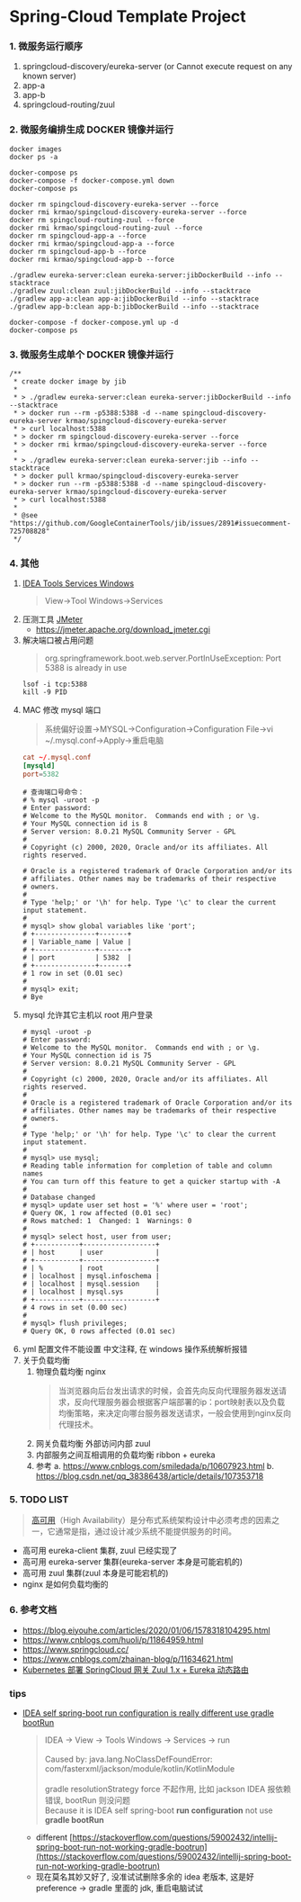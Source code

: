 # Spring-Cloud Template Project

### 1. 微服务运行顺序

1. springcloud-discovery/eureka-server (or Cannot execute request on any known server)
2. app-a
3. app-b
4. springcloud-routing/zuul

### 2. 微服务编排生成 DOCKER 镜像并运行

```shell script
docker images
docker ps -a

docker-compose ps
docker-compose -f docker-compose.yml down
docker-compose ps

docker rm spingcloud-discovery-eureka-server --force
docker rmi krmao/spingcloud-discovery-eureka-server --force
docker rm spingcloud-routing-zuul --force
docker rmi krmao/spingcloud-routing-zuul --force
docker rm spingcloud-app-a --force
docker rmi krmao/spingcloud-app-a --force
docker rm spingcloud-app-b --force
docker rmi krmao/spingcloud-app-b --force

./gradlew eureka-server:clean eureka-server:jibDockerBuild --info --stacktrace
./gradlew zuul:clean zuul:jibDockerBuild --info --stacktrace
./gradlew app-a:clean app-a:jibDockerBuild --info --stacktrace
./gradlew app-b:clean app-b:jibDockerBuild --info --stacktrace

docker-compose -f docker-compose.yml up -d
docker-compose ps
```

### 3. 微服务生成单个 DOCKER 镜像并运行

```shell script
/**
 * create docker image by jib
 *
 * > ./gradlew eureka-server:clean eureka-server:jibDockerBuild --info --stacktrace
 * > docker run --rm -p5388:5388 -d --name spingcloud-discovery-eureka-server krmao/spingcloud-discovery-eureka-server
 * > curl localhost:5388
 * > docker rm spingcloud-discovery-eureka-server --force
 * > docker rmi krmao/spingcloud-discovery-eureka-server --force
 *
 * > ./gradlew eureka-server:clean eureka-server:jib --info --stacktrace
 * > docker pull krmao/spingcloud-discovery-eureka-server
 * > docker run --rm -p5388:5388 -d --name spingcloud-discovery-eureka-server krmao/spingcloud-discovery-eureka-server
 * > curl localhost:5388
 *
 * @see "https://github.com/GoogleContainerTools/jib/issues/2891#issuecomment-725708828"
 */
```

### 4. 其他

1. [IDEA Tools Services Windows](https://www.cnblogs.com/javalbb/p/12922238.html)
   > View->Tool Windows->Services
2. 压测工具 [JMeter](https://jmeter.apache.org/download_jmeter.cgi)
    * https://jmeter.apache.org/download_jmeter.cgi
3. 解决端口被占用问题
   > org.springframework.boot.web.server.PortInUseException: Port 5388 is already in use
    ```shell script
    lsof -i tcp:5388
    kill -9 PID
    ```
4. MAC 修改 mysql 端口
   > 系统偏好设置->MYSQL->Configuration->Configuration File->vi ~/.mysql.conf->Apply->重启电脑
    ```.mysql.conf
    cat ~/.mysql.conf
    [mysqld]
    port=5382
    ```
    ```shell script
    # 查询端口号命令：
    # % mysql -uroot -p
    # Enter password:
    # Welcome to the MySQL monitor.  Commands end with ; or \g.
    # Your MySQL connection id is 8
    # Server version: 8.0.21 MySQL Community Server - GPL
    #
    # Copyright (c) 2000, 2020, Oracle and/or its affiliates. All rights reserved.

    # Oracle is a registered trademark of Oracle Corporation and/or its
    # affiliates. Other names may be trademarks of their respective
    # owners.
    #
    # Type 'help;' or '\h' for help. Type '\c' to clear the current input statement.
    #
    # mysql> show global variables like 'port';
    # +---------------+-------+
    # | Variable_name | Value |
    # +---------------+-------+
    # | port          | 5382  |
    # +---------------+-------+
    # 1 row in set (0.01 sec)
    #
    # mysql> exit;
    # Bye
    ```
5. mysql 允许其它主机以 root 用户登录
    ```shell script
    # mysql -uroot -p
    # Enter password:
    # Welcome to the MySQL monitor.  Commands end with ; or \g.
    # Your MySQL connection id is 75
    # Server version: 8.0.21 MySQL Community Server - GPL
    #
    # Copyright (c) 2000, 2020, Oracle and/or its affiliates. All rights reserved.
    #
    # Oracle is a registered trademark of Oracle Corporation and/or its
    # affiliates. Other names may be trademarks of their respective
    # owners.
    #
    # Type 'help;' or '\h' for help. Type '\c' to clear the current input statement.
    #
    # mysql> use mysql;
    # Reading table information for completion of table and column names
    # You can turn off this feature to get a quicker startup with -A
    #
    # Database changed
    # mysql> update user set host = '%' where user = 'root';
    # Query OK, 1 row affected (0.01 sec)
    # Rows matched: 1  Changed: 1  Warnings: 0
    #
    # mysql> select host, user from user;
    # +-----------+------------------+
    # | host      | user             |
    # +-----------+------------------+
    # | %         | root             |
    # | localhost | mysql.infoschema |
    # | localhost | mysql.session    |
    # | localhost | mysql.sys        |
    # +-----------+------------------+
    # 4 rows in set (0.00 sec)
    #
    # mysql> flush privileges;
    # Query OK, 0 rows affected (0.01 sec)
    ```
6. yml 配置文件不能设置 中文注释, 在 windows 操作系统解析报错
7. 关于负载均衡
    1. 物理负载均衡 nginx
       > 当浏览器向后台发出请求的时候，会首先向反向代理服务器发送请求，反向代理服务器会根据客户端部署的ip：port映射表以及负载均衡策略，来决定向哪台服务器发送请求，一般会使用到nginx反向代理技术。
    2. 网关负载均衡 外部访问内部 zuul
    3. 内部服务之间互相调用的负载均衡 ribbon + eureka
    5. 参考 a. https://www.cnblogs.com/smiledada/p/10607923.html
       b. https://blog.csdn.net/qq_38386438/article/details/107353718

### 5. TODO LIST

> [高可用](https://zhuanlan.zhihu.com/p/43723276)（High Availability）是分布式系统架构设计中必须考虑的因素之一，它通常是指，通过设计减少系统不能提供服务的时间。

* 高可用 eureka-client 集群, zuul 已经实现了
* 高可用 eureka-server 集群(eureka-server 本身是可能宕机的)
* 高可用 zuul 集群(zuul 本身是可能宕机的)
* nginx 是如何负载均衡的

### 6. 参考文档

* https://blog.eiyouhe.com/articles/2020/01/06/1578318104295.html
* https://www.cnblogs.com/huoli/p/11864959.html
* https://www.springcloud.cc/
* https://www.cnblogs.com/zhainan-blog/p/11634621.html
* [Kubernetes 部署 SpringCloud 网关 Zuul 1.x + Eureka 动态路由](http://www.mydlq.club/article/44/)

### tips

* [IDEA self spring-boot run configuration is really different use gradle bootRun](https://github.com/spring-cloud/spring-cloud-config/issues/1905#issuecomment-859285955)
  > IDEA -> View -> Tools Windows -> Services -> run
  > <br/>
  > <br/>
  > Caused by: java.lang.NoClassDefFoundError: com/fasterxml/jackson/module/kotlin/KotlinModule<br/><br/>gradle resolutionStrategy force 不起作用, 比如 jackson IDEA 报依赖错误, bootRun 则没问题
  > <br/>
  > Because it is IDEA self spring-boot **run configuration** not use **gradle bootRun**
    * different [https://stackoverflow.com/questions/59002432/intellij-spring-boot-run-not-working-gradle-bootrun](https://stackoverflow.com/questions/59002432/intellij-spring-boot-run-not-working-gradle-bootrun)
    * 现在莫名其妙又好了, 没准试试删除多余的 idea 老版本, 这是好 preference -> gradle 里面的 jdk, 重启电脑试试
